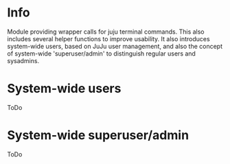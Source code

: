# Info
Module providing wrapper calls for juju terminal commands. This also includes several helper functions to improve
usability. It also introduces system-wide users, based on JuJu user management, and also the concept of system-wide
'superuser/admin' to distinguish regular users and sysadmins.

# System-wide users
ToDo

# System-wide superuser/admin
ToDo
